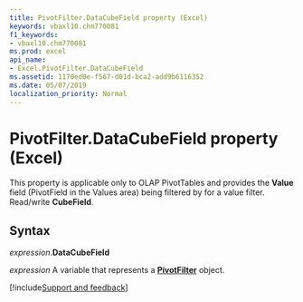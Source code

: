 ```yaml
---
title: PivotFilter.DataCubeField property (Excel)
keywords: vbaxl10.chm770081
f1_keywords:
- vbaxl10.chm770081
ms.prod: excel
api_name:
- Excel.PivotFilter.DataCubeField
ms.assetid: 1170ed0e-f567-d01d-bca2-add9b6116352
ms.date: 05/07/2019
localization_priority: Normal
---
```



# PivotFilter.DataCubeField property (Excel)

This property is applicable only to OLAP PivotTables and provides the **Value** field (PivotField in the Values area) being filtered by for a value filter. Read/write **CubeField**.


## Syntax

_expression_.**DataCubeField**

_expression_ A variable that represents a **[PivotFilter](Excel.PivotFilter.md)** object.




[!include[Support and feedback](~/includes/feedback-boilerplate.md)]